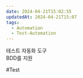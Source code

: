 ```yaml
---
date: 2024-04-21T15:02:55
updatedAt: 2024-04-21T15:07
tags:
  - Automation
  - Test-Automation
---
```

테스트 자동화 도구  
BDD를 지원

#Test 